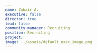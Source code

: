 ```yaml
---
name: Zubair A.
executive: false
director: true
lead: false
community_manager: Recruiting
position: Recruiting
project:  
image: ../assets/default_exec_image.png
---
```

